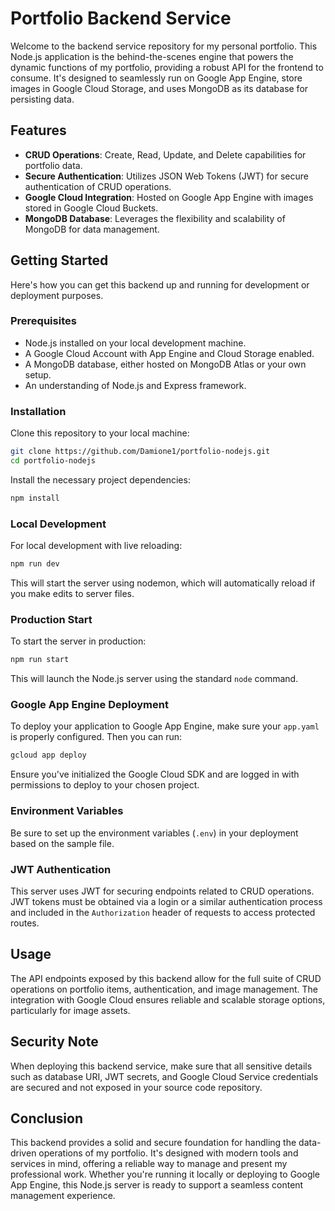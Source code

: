 # Portfolio Backend Service

Welcome to the backend service repository for my personal portfolio. This Node.js application is the behind-the-scenes engine that powers the dynamic functions of my portfolio, providing a robust API for the frontend to consume. It's designed to seamlessly run on Google App Engine, store images in Google Cloud Storage, and uses MongoDB as its database for persisting data.

## Features

- **CRUD Operations**: Create, Read, Update, and Delete capabilities for portfolio data.
- **Secure Authentication**: Utilizes JSON Web Tokens (JWT) for secure authentication of CRUD operations.
- **Google Cloud Integration**: Hosted on Google App Engine with images stored in Google Cloud Buckets.
- **MongoDB Database**: Leverages the flexibility and scalability of MongoDB for data management.

## Getting Started

Here's how you can get this backend up and running for development or deployment purposes.

### Prerequisites

- Node.js installed on your local development machine.
- A Google Cloud Account with App Engine and Cloud Storage enabled.
- A MongoDB database, either hosted on MongoDB Atlas or your own setup.
- An understanding of Node.js and Express framework.

### Installation

Clone this repository to your local machine:

```bash
git clone https://github.com/Damione1/portfolio-nodejs.git
cd portfolio-nodejs
```

Install the necessary project dependencies:

```bash
npm install
```

### Local Development

For local development with live reloading:

```bash
npm run dev
```

This will start the server using nodemon, which will automatically reload if you make edits to server files.

### Production Start

To start the server in production:

```bash
npm run start
```
This will launch the Node.js server using the standard `node` command.

### Google App Engine Deployment

To deploy your application to Google App Engine, make sure your `app.yaml` is properly configured. Then you can run:

```bash
gcloud app deploy
```
Ensure you've initialized the Google Cloud SDK and are logged in with permissions to deploy to your chosen project.

### Environment Variables

Be sure to set up the environment variables (`.env`) in your deployment based on the sample file.

### JWT Authentication

This server uses JWT for securing endpoints related to CRUD operations. JWT tokens must be obtained via a login or a similar authentication process and included in the `Authorization` header of requests to access protected routes.

## Usage

The API endpoints exposed by this backend allow for the full suite of CRUD operations on portfolio items, authentication, and image management. The integration with Google Cloud ensures reliable and scalable storage options, particularly for image assets.

## Security Note

When deploying this backend service, make sure that all sensitive details such as database URI, JWT secrets, and Google Cloud Service credentials are secured and not exposed in your source code repository.

## Conclusion

This backend provides a solid and secure foundation for handling the data-driven operations of my portfolio. It's designed with modern tools and services in mind, offering a reliable way to manage and present my professional work. Whether you're running it locally or deploying to Google App Engine, this Node.js server is ready to support a seamless content management experience.
